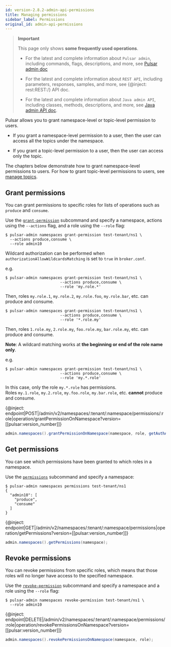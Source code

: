 ```yaml
---
id: version-2.8.2-admin-api-permissions
title: Managing permissions
sidebar_label: Permissions
original_id: admin-api-permissions
---
```


> **Important**
>
> This page only shows **some frequently used operations**.
>
> - For the latest and complete information about `Pulsar admin`, including commands, flags, descriptions, and more, see [Pulsar admin doc](https://pulsar.apache.org/tools/pulsar-admin/)
> 
> - For the latest and complete information about `REST API`, including parameters, responses, samples, and more, see {@inject: rest:REST:/} API doc.
> 
> - For the latest and complete information about `Java admin API`, including classes, methods, descriptions, and more, see [Java admin API doc](https://pulsar.apache.org/api/admin/).

Pulsar allows you to grant namespace-level or topic-level permission to users.

- If you grant a namespace-level permission to a user, then the user can access all the topics under the namespace.

- If you grant a topic-level permission to a user, then the user can access only the topic.

The chapters below demonstrate how to grant namespace-level permissions to users. For how to grant topic-level permissions to users, see [manage topics](admin-api-topics.md/#grant-permission).

## Grant permissions

You can grant permissions to specific roles for lists of operations such as `produce` and `consume`.

<!--DOCUSAURUS_CODE_TABS-->
<!--pulsar-admin-->

Use the [`grant-permission`](reference-pulsar-admin.md#grant-permission) subcommand and specify a namespace, actions using the `--actions` flag, and a role using the `--role` flag:

```shell
$ pulsar-admin namespaces grant-permission test-tenant/ns1 \
  --actions produce,consume \
  --role admin10
```

Wildcard authorization can be performed when `authorizationAllowWildcardsMatching` is set to `true` in `broker.conf`.

e.g.
```shell
$ pulsar-admin namespaces grant-permission test-tenant/ns1 \
                        --actions produce,consume \
                        --role 'my.role.*'
```

Then, roles `my.role.1`, `my.role.2`, `my.role.foo`, `my.role.bar`, etc. can produce and consume.  

```shell
$ pulsar-admin namespaces grant-permission test-tenant/ns1 \
                        --actions produce,consume \
                        --role '*.role.my'
```

Then, roles `1.role.my`, `2.role.my`, `foo.role.my`, `bar.role.my`, etc. can produce and consume.

**Note**: A wildcard matching works at **the beginning or end of the role name only**.

e.g.
```shell
$ pulsar-admin namespaces grant-permission test-tenant/ns1 \
                        --actions produce,consume \
                        --role 'my.*.role'
```

In this case, only the role `my.*.role` has permissions.  
Roles `my.1.role`, `my.2.role`, `my.foo.role`, `my.bar.role`, etc. **cannot** produce and consume.

<!--REST API-->

{@inject: endpoint|POST|/admin/v2/namespaces/:tenant/:namespace/permissions/:role|operation/grantPermissionOnNamespace?version=[[pulsar:version_number]]}

<!--Java-->

```java
admin.namespaces().grantPermissionOnNamespace(namespace, role, getAuthActions(actions));
```
<!--END_DOCUSAURUS_CODE_TABS-->

## Get permissions

You can see which permissions have been granted to which roles in a namespace.

<!--DOCUSAURUS_CODE_TABS-->
<!--pulsar-admin-->

Use the [`permissions`](reference-pulsar-admin#permissions) subcommand and specify a namespace:

```shell
$ pulsar-admin namespaces permissions test-tenant/ns1
{
  "admin10": [
    "produce",
    "consume"
  ]
}   
```

<!--REST API-->

{@inject: endpoint|GET|/admin/v2/namespaces/:tenant/:namespace/permissions|operation/getPermissions?version=[[pulsar:version_number]]}

<!--Java-->

```java
admin.namespaces().getPermissions(namespace);
```
<!--END_DOCUSAURUS_CODE_TABS-->

## Revoke permissions

You can revoke permissions from specific roles, which means that those roles will no longer have access to the specified namespace.

<!--DOCUSAURUS_CODE_TABS-->
<!--pulsar-admin-->

Use the [`revoke-permission`](reference-pulsar-admin.md#revoke-permission) subcommand and specify a namespace and a role using the `--role` flag:

```shell
$ pulsar-admin namespaces revoke-permission test-tenant/ns1 \
  --role admin10
```

<!--REST API-->

{@inject: endpoint|DELETE|/admin/v2/namespaces/:tenant/:namespace/permissions/:role|operation/revokePermissionsOnNamespace?version=[[pulsar:version_number]]}

<!--Java-->

```java
admin.namespaces().revokePermissionsOnNamespace(namespace, role);
```
<!--END_DOCUSAURUS_CODE_TABS-->
